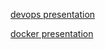 [devops presentation](https://docs.google.com/presentation/d/16n5peZVFAmq5KUqp8x80XctzvAdlW6QDEAxYaPGpGM8/edit?usp=sharing)

[docker presentation](https://docs.google.com/presentation/d/1IJNI4viWzbCtUipmY5t8oxTRiphOsL9i-PrHgua36SI/edit?usp=sharing)
